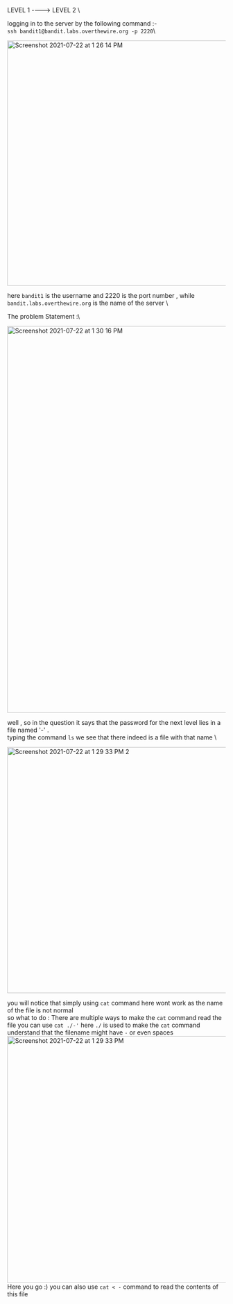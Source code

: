 LEVEL 1 ----> LEVEL 2 \

logging in to the server by the following command :- \
`ssh bandit1@bandit.labs.overthewire.org -p 2220`\

<img width="565" alt="Screenshot 2021-07-22 at 1 26 14 PM" src="https://user-images.githubusercontent.com/74819332/126639825-11ca639d-dd90-42e1-b0d6-d6d3a4a395df.png">

here `bandit1` is the username and 2220 is the port number , while `bandit.labs.overthewire.org` is the name of the server \

The problem Statement :\

<img width="891" alt="Screenshot 2021-07-22 at 1 30 16 PM" src="https://user-images.githubusercontent.com/74819332/126639406-4b00b6ea-5b61-450d-8223-e1829c8ff200.png">


well , so in the question it says that the password for the next level lies in a file named '-' .\
typing the command `ls` we see that there indeed is a file with that name \

<img width="567" alt="Screenshot 2021-07-22 at 1 29 33 PM 2" src="https://user-images.githubusercontent.com/74819332/126639906-c47251e2-e038-452a-88e6-27ead4d1a0ef.png">

you will notice that simply using `cat` command here wont work as the name of the file is not normal \
so what to do : 
There are multiple ways to make the `cat` command read the file 
you can use `cat ./-'` here `./` is used to make the `cat` command understand that the filename might have `-` or even spaces \
<img width="569" alt="Screenshot 2021-07-22 at 1 29 33 PM" src="https://user-images.githubusercontent.com/74819332/126640340-50a48ae3-aedd-4c65-b6f2-4a4a47f56c98.png">
Here you go :) 
you can also use `cat < -` command to read the contents of this file 
